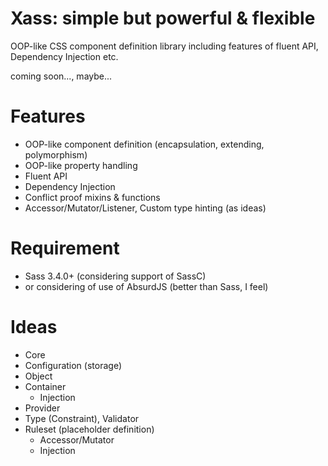 Xass: simple but powerful & flexible
====================================

OOP-like CSS component definition library including features of fluent API, Dependency Injection etc.

coming soon..., maybe...

Features
========

  * OOP-like component definition (encapsulation, extending, polymorphism)
  * OOP-like property handling
  * Fluent API
  * Dependency Injection
  * Conflict proof mixins & functions
  * Accessor/Mutator/Listener, Custom type hinting (as ideas)

Requirement
===========

  * Sass 3.4.0+ (considering support of SassC)
  * or considering of use of AbsurdJS (better than Sass, I feel)

Ideas
=====

 * Core
 * Configuration (storage)
 * Object
 * Container
   * Injection
 * Provider
 * Type (Constraint), Validator
 * Ruleset (placeholder definition)
   * Accessor/Mutator
   * Injection
